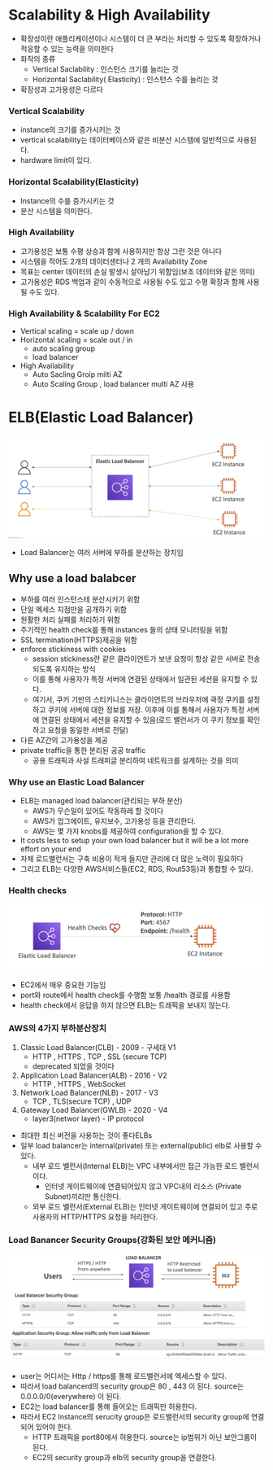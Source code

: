 # Scalability & High Availability

- 확장성이란 애플리케이션이나 시스템이 더 큰 부라는 처리할 수
  있도록 확장하거나 적응할 수 있는 능력을 의미한다
- 화작의 종류
  - Vertical Saclability : 인스턴스 크기를 늘리는 것
  - Horizontal Saclability( Elasticity) : 인스턴스 수를 늘리는 것
- 확장성과 고가용성은 다르다

### Vertical Scalability

- instance의 크기를 증가시키는 것
- vertical scalability는 데이터베이스와 같은 비분산 시스템에 일반적으로 사용된다.
- hardware limit이 있다.

### Horizontal Scalability(Elasticity)

- Instance의 수를 증가시키는 것
- 분산 시스템을 의미한다.

### High Availability

- 고가용성은 보통 수평 상승과 함께 사용하지만 항상 그런 것은 아니다
- 시스템을 적어도 2개의 데이터센터나 2 개의 Availability Zone
- 목표는 center 데이터의 손실 발생시 살아남기 위함임(보조 데이터와 같은 의미)
- 고가용성은 RDS 백업과 같이 수동적으로 사용될 수도 있고 수평 확장과 함께 사용될 수도 있다.

### High Availability & Scalability For EC2

- Vertical scaling = scale up / down
- Horizontal scaling = scale out / in
  - auto scaling group
  - load balancer
- High Availability
  - Auto Sacling Groip milti AZ
  - Auto Scaling Group , load balancer multi AZ 사용

# ELB(Elastic Load Balancer)

![elb_1](./img/elb_1.png)

- Load Balancer는 여러 서버에 부하를 분산하는 장치임

## Why use a load balabcer

- 부하를 여러 인스턴스테 분산시키기 위함
- 단일 엑세스 지점만을 공개하기 위함
- 원활한 처리 실패를 처리하기 위함
- 주기적인 health check를 통해 instances 들의 상태 모니터링을 위함
- SSL termination(HTTPS)제공을 위함
- enforce stickiness with cookies
  - session stickiness란 같은 클라이언트가 보낸 요청이 항상 같은 서버로 전송되도록 유지하는 방식
  - 이를 통해 사용자가 특정 서버에 연결된 상태에서 일관된 세션을 유지할 수 있다.
  - 여기서, 쿠키 기반의 스티키니스는 클라이언트의 브라우저에 큭정 쿠키를 설정하고 쿠키에 서버에 대한 정보를 저장. 이후에 이를 통해서 사용자가 특정 서버에 연결된 상태에서 세션을 유지할 수 있음(로드 밸런서가 이 쿠키 정보를 확인하고 요청을 동일한 서버로 전달)
- 다른 AZ간의 고가용성을 제공
- private traffic을 통한 분리된 공공 traffic
  - 공용 트래픽과 사설 트래피글 분리하여 네트워크를 설계하는 것을 의미

### Why use an Elastic Load Balancer

- ELB는 managed load balancer(관리되는 부하 분산)
  - AWS가 무슨일이 있어도 작동하레 할 것이다
  - AWS가 업그에이트, 유지보수, 고가용성 등을 관리한다.
  - AWS는 몇 가지 knobs를 제공하여 configuration을 할 수 있다.
- It costs less to setup your own load balancer but it will be a lot more effort on your end
- 자체 로드밸런서는 구축 비용이 적게 들지만 관리에 더 많은 노력이 필요하다
- 그리고 ELB는 다양한 AWS서비스들(EC2, RDS, Rout53등)과 통합할 수 있다.

### Health checks

![elb_2](./img/elb_2.png)

- EC2에서 매우 중요한 기능임
- port와 route에서 health check를 수행함 보통 /health 경로를 사용함
- health check에서 응답을 하지 않으면 ELB는 트래픽을 보내지 않는다.

### AWS의 4가지 부하분산장치

1. Classic Load Balancer(CLB) - 2009 - 구세대 V1
   - HTTP , HTTPS , TCP , SSL (secure TCP)
   - deprecated 되었을 것이다
2. Application Load Balancer(ALB) - 2016 - V2
   - HTTP , HTTPS , WebSocket
3. Network Load Balancer(NLB) - 2017 - V3
   - TCP , TLS(secure TCP) , UDP
4. Gateway Load Balancer(GWLB) - 2020 - V4
   - layer3(networ layer) - IP protocol

- 최대한 최신 버전을 사용하는 것이 좋다ELBs
- 일부 load balancer는 internal(private) 또는 external(public) elb로 사용할 수 있다.
  - 내부 로드 밸런서(Internal ELB)는 VPC 내부에서만 접근 가능한 로드 밸런서이다.
    - 인터넷 게이트웨이에 연결되어있지 않고 VPC내의 리소스 (Private Subnet)끼리만 통신한다.
  - 외부 로드 밸런서(External ELB)는 인터넷 게이트웨이에 연결되어 있고 주로 사용자의 HTTP/HTTPS 요청을 처리한다.

### Load Banancer Security Groups(강화된 보안 메커니즘)

![elb_3](./img/elb_3.png)

- user는 어디서는 Http / https를 통해 로드밸런서에 엑세스할 수 있다.
- 따라서 load balancerd의 security group은 80 , 443 이 된다. source는 0.0.0.0/0(everywhere) 이 된다.
- EC2는 load balancer를 통해 들어오는 트래픽만 허용한다.
- 따라서 EC2 Instance의 serucity group은 로드밸런서의 security group에 연결되어 있어야 한다.
  - HTTP 트래픽을 port80에서 허용한다. source는 ip범위가 아닌 보안그룹이 된다.
  - EC2의 security group과 elb의 security group을 연결한다.
